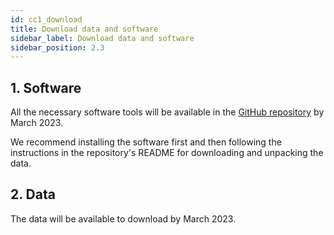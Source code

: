 ```yaml
---
id: cc1_download
title: Download data and software
sidebar_label: Download data and software
sidebar_position: 2.3
---
```


## 1. Software

All the necessary software tools will be available in the [GitHub repository](https://github.com/CadenzaProject) by March 2023.


We recommend installing the software first and then following the instructions in the repository's README for downloading and unpacking the data.

## 2. Data

The data will be available to download by March 2023.

<!-- The data is available for [download here](https://mab.to/zU7TS8jJelkoD).

On the download site you will see three data packages are available,

- `clarity_CEC2_core.v1_1.tgz`  [**28 GB**] - metadata and dev set
- `clarity_CEC2_train.v1_1.tgz` [**69 GB**] - scenes for training systems
- `clarity_CEC2_hoairs.v1_0.tgz` [**144 GB**] - impulse responses for generating extended training data -->

<!-- All participants will require the **core** data package. Participants using machine learning approaches will additionally require the **train** data package. Participants wishing to extend the training set by using our provided scene rendering tools will also require the high order ambisonic impulse responses (i.e., the **hoairs** package). 

To unpack the data we recommend you follow the instructions in the [Cadenza Challenge GitHub repository](https://github.com/CadenzaProject/Cadenza). -->

